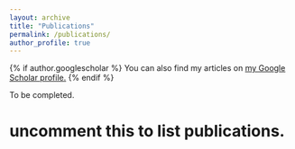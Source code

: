 ```yaml
---
layout: archive
title: "Publications"
permalink: /publications/
author_profile: true
---
```


{% if author.googlescholar %}
  You can also find my articles on <u><a href="{{author.googlescholar}}">my Google Scholar profile</a>.</u>
{% endif %}

To be completed.

# uncomment this to list publications.
<!-- {% include base_path %}

{% for post in site.publications reversed %}
  {% include archive-single.html %}
{% endfor %} -->
